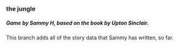 ### the jungle
##### Game by Sammy H, based on the book by Upton Sinclair.

This branch adds all of the story data that Sammy has written, so far.
